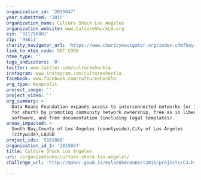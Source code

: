 ```yaml
---
organization_id: '2015047'
year_submitted: '2015'
organization_name: Culture Shock Los Angeles
organization_website: www.CultureShockLA.org
ein: '311796801'
zip: '94611'
charity_navigator_url: 'https://www.charitynavigator.org/index.cfm?bay=search.profile&ein=311796801'
link_to_ntee_code: GET CODE
ntee_type: ''
tags_indicators: '0'
twitter: www.twitter.com/cultureshockla
instagram: www.instagram.com/cultureshockla
facebook: www.facebook.com/cultureshockla
org_type: Nonprofit
project_image: ''
project_video: ''
org_summary: >-
  Data Roads Foundation expands access to interconnected networks (or Internets
  for short) by promoting community network ownership, free as in liberty
  software, and free documentation (including legal templates).
areas_impacted: >-
  South Bay,County of Los Angeles (countywide),City of Los Angeles
  (citywide),LAUSD
project_ids: '5102080'
organization_id_2: '2015047'
title: Culture Shock Los Angeles
uri: /organizations/culture-shock-los-angeles/
challenge_url: 'http://maker.good.is/myla2050connect2015/projects/C3.html'

---
```

